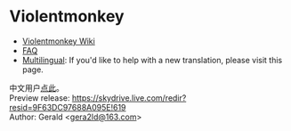 Violentmonkey
=============

* [Violentmonkey Wiki](http://github.com/gera2ld/Violentmonkey/wiki)
* [FAQ](http://github.com/gera2ld/Violentmonkey/wiki/FAQ)
* [Multilingual](http://github.com/gera2ld/Violentmonkey/wiki/i18n): If you'd like to help with a new translation, please visit this page.

中文用户[点此](http://gera2ld.blog.163.com/blog/static/18801729620121115114240912/)。  
Preview release: <https://skydrive.live.com/redir?resid=9F63DC97688A095E!619>  
Author: Gerald &lt;<gera2ld@163.com>&gt;
